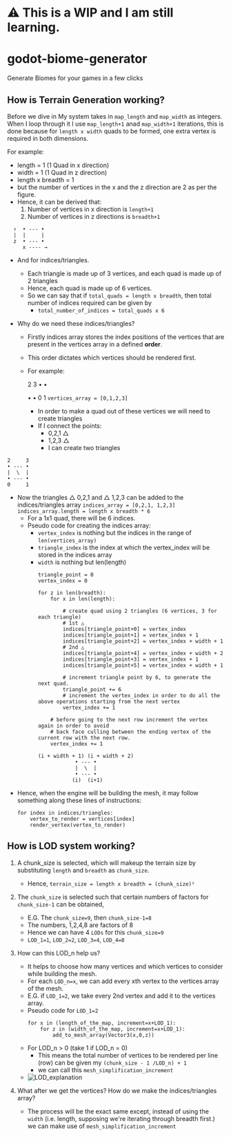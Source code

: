 # ⚠ This is a WIP and I am still learning.

# godot-biome-generator
Generate Biomes for your games in a few clicks

## How is Terrain Generation working?
Before we dive in
My system takes in `map_length` and `map_width` as integers.
When I loop through it I use `map_length+1` anad `map_width+1` iterations, this is done because for `length x width` quads to be formed, one extra vertex is required in both dimensions.

For example:
  - length = 1 (1 Quad in x direction)
  - width = 1 (1 Quad in z direction)
  - length x breadth = 1
  - but the number of vertices in the x and the z direction are 2 as per the figure.
  - Hence, it can be derived that:
      1. Number of vertices in x direction is `length+1`
      2. Number of vertices in z directions is `breadth+1`
  ```
    ↑  • --- •  
    |  |     | 
    z  • --- •  
       x ---- →
  ```
  - And for indices/triangles.
      - Each triangle is made up of 3 vertices, and each quad is made up of 2 triangles
      - Hence, each quad is made up of 6 vertices.
      - So we can say that if `total_quads = length x breadth`, then total number of indices required can be given by
          - `total_number_of_indices = total_quads x 6`

  - Why do we need these indices/triangles?
      - Firstly indices array stores the index positions of the vertices that are present in the vertices array in a defined **order**.
      - This order dictates which vertices should be rendered first.
      - For example:

          2     3
          •     •  

          •     •
          0     1
          `vertices_array = [0,1,2,3]`

          - In order to make a quad out of these vertices we will need to create triangles
          - If I connect the points:
              - 0,2,1 △
              - 1,2,3 △
              - I can create two triangles
```
2     3
• --- •  
|  \  |     
• --- •
0     1
```


  - Now the triangles △ 0,2,1 and △ 1,2,3 can be added to the indices/triangles array
  `indices_array = [0,2,1, 1,2,3]`
  `indices_array.length = length x breadth * 6`
    - For a 1x1 quad, there will be 6 indices.
    - Pseudo code for creating the indices array:
      - `vertex_index` is nothing but the indices in the range of `len(vertices_array)`
      - `triangle_index` is the index at which the vertex_index will be stored in the indices array
      - `width` is nothing but len(length)
        ```
        triangle_point = 0
        vertex_index = 0

        for z in len(breadth):
            for x in len(length):

                # create quad using 2 triangles (6 vertices, 3 for each triangle)
                # 1st △
                indices[triangle_point+0] = vertex_index
                indices[triangle_point+1] = vertex_index + 1
                indices[triangle_point+2] = vertex_index + width + 1
                # 2nd △
                indices[triangle_point+4] = vertex_index + width + 2
                indices[triangle_point+3] = vertex_index + 1
                indices[triangle_point+5] = vertex_index + width + 1

                # increment triangle point by 6, to generate the next quad.
                triangle_point += 6
                # increment the vertex_index in order to do all the above operations starting from the next vertex
                vertex_index += 1 

            # before going to the next row increment the vertex again in order to avoid
            # back face culling between the ending vertex of the current row with the next row.
            vertex_index += 1
        ```
        ```
        (i + width + 1) (i + width + 2)
                    • --- •  
                    |  \  |     
                    • --- •
                   (i)  (i+1)
        ```
  - Hence, when the engine will be building the mesh, it may follow something along these lines of instructions:
      ```
      for index in indices/triangles:
          vertex_to_render = vertices[index]
          render_vertex(vertex_to_render)
      ```

## How is LOD system working?
1. A chunk_size is selected, which will makeup the terrain size by substituting `length` and `breadth` as `chunk_size`.
    - Hence, `terrain_size = length x breadth = (chunk_size)²`
    
2. The `chunk_size` is selected such that certain numbers of factors for `chunk_size-1` can be obtained,
    - E.G. The `chunk_size=9`, then `chunk_size-1=8`
    - The numbers, 1,2,4,8 are factors of 8
    - Hence we can have  4 `LODs` for this `chunk_size=9`
    - `LOD_1=1`, `LOD_2=2`, `LOD_3=4`, `LOD_4=8`

3. How can this LOD_n help us?
    - It helps to choose how many vertices and which vertices to consider while building the mesh.
    - For each `LOD_n=x`, we can add every xth vertex to the vertices array of the mesh.
    - E.G. if `LOD_1=2`, we take every 2nd vertex and add it to the vertices array.
    - Pseudo code for `LOD_1=2`
        ```
        for x in (length_of_the_map, increment=x+LOD_1):
            for z in (width_of_the_map, increment=x+LOD_1):
                add_to_mesh_array(Vector3(x,0,z))
        ```
    - For LOD_n > 0 (take 1 if LOD_n = 0)
        - This means the total number of vertices to be rendered per line (row) can be given my `(chunk_size - 1 /LOD_n) + 1`
        - we can call this `mesh_simplification_increment`
    - ![LOD_explanation](https://github.com/1MochaChan1/godot-biome-generator/assets/74943095/ff1f35de-e8d1-4569-8656-cd486b66d430)


4. What after we get the vertices? How do we make the indices/triangles array?
    - The process will be the exact same except, instead of using the `width` (i.e. length, supposing we're iterating through breadth first.) we can make use of `mesh_simplification_increment`
